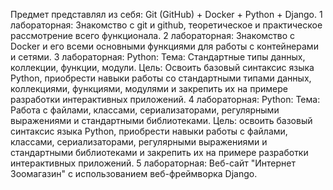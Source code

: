Предмет представлял из себя: Git (GitHub) + Docker + Python + Django.
1 лабораторная: Знакомство с git и github, теоретическое и практическое рассмотрение всего функционала.
2 лабораторная: Знакомство с Docker и его всеми основными функциями для работы с контейнерами и сетями.
3 лабораторная: Python:
  Тема: Стандартные типы данных, коллекции, функции, модули.
  Цель: Освоить базовый синтаксис языка Python, приобрести навыки работы со стандартными типами данных, коллекциями, функциями, модулями и закрепить их на примере разработки интерактивных приложений.
4 лабораторная: Python:
  Тема: Работа с файлами, классами, сериализаторами, регулярными выражениями и стандартными библиотеками.
  Цель: освоить базовый синтаксис языка Python, приобрести навыки работы с файлами, классами, сериализаторами, регулярными выражениями и стандартными библиотеками и закрепить их на примере разработки интерактивных приложений.
5 лабораторная: Веб-сайт "Интернет Зоомагазин" с использованием веб-фреймворка Django.
